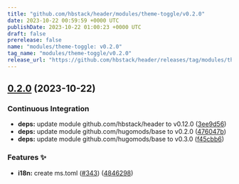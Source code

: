```yaml
---
title: "github.com/hbstack/header/modules/theme-toggle/v0.2.0"
date: 2023-10-22 00:59:59 +0000 UTC
publishDate: 2023-10-22 01:00:23 +0000 UTC
draft: false
prerelease: false
name: "modules/theme-toggle: v0.2.0"
tag_name: "modules/theme-toggle/v0.2.0"
release_url: "https://github.com/hbstack/header/releases/tag/modules/theme-toggle/v0.2.0"
---
```


## [0.2.0](https://github.com/hbstack/header/compare/modules/theme-toggle/v0.1.20...modules/theme-toggle/v0.2.0) (2023-10-22)


### Continuous Integration

* **deps:** update module github.com/hbstack/header to v0.12.0 ([3ee9d56](https://github.com/hbstack/header/commit/3ee9d5600653a6ef7e53da24726964273638eb0e))
* **deps:** update module github.com/hugomods/base to v0.2.0 ([476047b](https://github.com/hbstack/header/commit/476047b1e7605d85e680d08ce3f981517b056477))
* **deps:** update module github.com/hugomods/base to v0.3.0 ([f45cbb6](https://github.com/hbstack/header/commit/f45cbb6337fff1572a2924c9166b96218d56cd64))


### Features ✨

* **i18n:** create ms.toml ([#343](https://github.com/hbstack/header/issues/343)) ([4846298](https://github.com/hbstack/header/commit/484629882dc85b0968a9b03f32ef123e255a1486))
